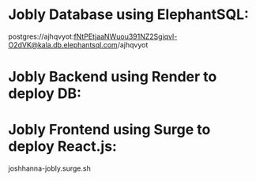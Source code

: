 # Jobly Database using ElephantSQL:
postgres://ajhqvyot:fNtPEtjaaNWuou391NZ2Sgiqvl-O2dVK@kala.db.elephantsql.com/ajhqvyot

# Jobly Backend using Render to deploy DB: 


# Jobly Frontend using Surge to deploy React.js:
joshhanna-jobly.surge.sh
